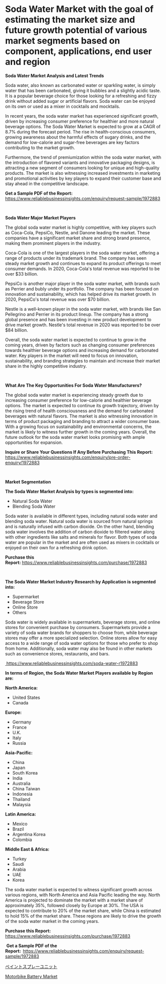 <p><h1>Soda Water Market with the goal of estimating the market size and future growth potential of various market segments based on component, applications, end user and region</h1></p><p><strong>Soda Water Market Analysis and Latest Trends</strong></p>
<p><p>Soda water, also known as carbonated water or sparkling water, is simply water that has been carbonated, giving it bubbles and a slightly acidic taste. It is a popular beverage choice for those looking for a refreshing and fizzy drink without added sugar or artificial flavors. Soda water can be enjoyed on its own or used as a mixer in cocktails and mocktails.</p><p>In recent years, the soda water market has experienced significant growth, driven by increasing consumer preference for healthier and more natural beverage options. The Soda Water Market is expected to grow at a CAGR of 8.7% during the forecast period. The rise in health-conscious consumers, growing awareness about the harmful effects of sugary drinks, and the demand for low-calorie and sugar-free beverages are key factors contributing to the market growth.</p><p>Furthermore, the trend of premiumization within the soda water market, with the introduction of flavored variants and innovative packaging designs, is attracting a new segment of consumers looking for unique and high-quality products. The market is also witnessing increased investments in marketing and promotional activities by key players to expand their customer base and stay ahead in the competitive landscape.</p></p>
<p><strong>Get a Sample PDF of the Report:&nbsp;</strong> <a href="https://www.reliablebusinessinsights.com/enquiry/request-sample/1972883">https://www.reliablebusinessinsights.com/enquiry/request-sample/1972883</a></p>
<p>&nbsp;</p>
<p><strong>Soda Water Major Market Players</strong></p>
<p><p>The global soda water market is highly competitive, with key players such as Coca-Cola, PepsiCo, Nestle, and Danone leading the market. These companies have a significant market share and strong brand presence, making them prominent players in the industry.</p><p>Coca-Cola is one of the largest players in the soda water market, offering a range of products under its trademark brand. The company has seen steady market growth and continues to expand its product offerings to meet consumer demands. In 2020, Coca-Cola's total revenue was reported to be over $33 billion.</p><p>PepsiCo is another major player in the soda water market, with brands such as Perrier and bubly under its portfolio. The company has been focused on innovation and sustainability, which has helped drive its market growth. In 2020, PepsiCo's total revenue was over $70 billion.</p><p>Nestle is a well-known player in the soda water market, with brands like San Pellegrino and Perrier in its product lineup. The company has a strong global presence and has been investing in new product development to drive market growth. Nestle's total revenue in 2020 was reported to be over $84 billion.</p><p>Overall, the soda water market is expected to continue to grow in the coming years, driven by factors such as changing consumer preferences towards healthier beverage options and increasing demand for carbonated water. Key players in the market will need to focus on innovation, sustainability, and branding strategies to maintain and increase their market share in the highly competitive industry.</p></p>
<p>&nbsp;</p>
<p><strong>What Are The Key Opportunities For Soda Water Manufacturers?</strong></p>
<p><p>The global soda water market is experiencing steady growth due to increasing consumer preference for low-calorie and healthier beverage options. The market is expected to continue its growth trajectory, driven by the rising trend of health consciousness and the demand for carbonated beverages with natural flavors. The market is also witnessing innovation in terms of product packaging and branding to attract a wider consumer base. With a growing focus on sustainability and environmental concerns, the market is likely to witness further growth in the coming years. Overall, the future outlook for the soda water market looks promising with ample opportunities for expansion.</p></p>
<p><strong>Inquire or Share Your Questions If Any Before Purchasing This Report:</strong> <a href="https://www.reliablebusinessinsights.com/enquiry/pre-order-enquiry/1972883">https://www.reliablebusinessinsights.com/enquiry/pre-order-enquiry/1972883</a></p>
<p>&nbsp;</p>
<p><strong>Market Segmentation</strong></p>
<p><strong>The Soda Water Market Analysis by types is segmented into:</strong></p>
<p><ul><li>Natural Soda Water</li><li>Blending Soda Water</li></ul></p>
<p><p>Soda water is available in different types, including natural soda water and blending soda water. Natural soda water is sourced from natural springs and is naturally infused with carbon dioxide. On the other hand, blending soda water involves the addition of carbon dioxide to filtered water along with other ingredients like salts and minerals for flavor. Both types of soda water are popular in the market and are often used as mixers in cocktails or enjoyed on their own for a refreshing drink option.</p></p>
<p><strong>Purchase this Report:&nbsp;</strong><a href="https://www.reliablebusinessinsights.com/purchase/1972883">https://www.reliablebusinessinsights.com/purchase/1972883</a></p>
<p>&nbsp;</p>
<p><strong>The Soda Water Market Industry Research by Application is segmented into:</strong></p>
<p><ul><li>Supermarket</li><li>Beverage Store</li><li>Online Store</li><li>Others</li></ul></p>
<p><p>Soda water is widely available in supermarkets, beverage stores, and online stores for convenient purchase by consumers. Supermarkets provide a variety of soda water brands for shoppers to choose from, while beverage stores may offer a more specialized selection. Online stores allow for easy access to a wide range of soda water options for those who prefer to shop from home. Additionally, soda water may also be found in other markets such as convenience stores, restaurants, and bars.</p></p>
<p><a href="https://www.reliablebusinessinsights.com/soda-water-r1972883">&nbsp;https://www.reliablebusinessinsights.com/soda-water-r1972883</a></p>
<p><strong>In terms of Region, the Soda Water Market Players available by Region are:</strong></p>
<p>
    <p> <strong> North America: </strong>
        <ul>
            <li>United States</li>
            <li>Canada</li>
        </ul>
        </p> 
    <p> <strong> Europe: </strong>
        <ul>
            <li>Germany</li>
            <li>France</li>
            <li>U.K.</li>
            <li>Italy</li>
            <li>Russia</li>
        </ul>
        </p> 
    <p> <strong> Asia-Pacific: </strong>
        <ul>
            <li>China</li>
            <li>Japan</li>
            <li>South Korea</li>
            <li>India</li>
            <li>Australia</li>
            <li>China Taiwan</li>
            <li>Indonesia</li>
            <li>Thailand</li>
            <li>Malaysia</li>
        </ul>
        </p> 
    <p> <strong> Latin America: </strong>
        <ul>
            <li>Mexico</li>
            <li>Brazil</li>
            <li>Argentina Korea</li>
            <li>Colombia</li>
        </ul>
        </p> 
    <p> <strong> Middle East & Africa: </strong>
        <ul>
            <li>Turkey</li>
            <li>Saudi</li>
            <li>Arabia</li>
            <li>UAE</li>
            <li>Korea</li>
        </ul>
    </p>
    </p>
<p><p>The soda water market is expected to witness significant growth across various regions, with North America and Asia Pacific leading the way. North America is projected to dominate the market with a market share of approximately 35%, followed closely by Europe at 30%. The USA is expected to contribute to 20% of the market share, while China is estimated to hold 15% of the market share. These regions are likely to drive the growth of the soda water market in the coming years.</p></p>
<p><strong>Purchase this Report: </strong><a href="https://www.reliablebusinessinsights.com/purchase/1972883">https://www.reliablebusinessinsights.com/purchase/1972883</a></p>
<p>&nbsp;<strong>Get a Sample PDF of the Report:&nbsp;&nbsp;</strong><a href="https://www.reliablebusinessinsights.com/enquiry/request-sample/1972883">https://www.reliablebusinessinsights.com/enquiry/request-sample/1972883</a></p>
<p><strong></strong></p>
<p><p><a href="https://github.com/laurenreichert/Market-Research-Report-List-3/blob/main/736588433069.md">ペイントスプレーユニット</a></p><p><a href="https://github.com/lizaRempel/Market-Research-Report-List-1/blob/main/motorbike-battery-market.md">Motorbike Battery Market</a></p></p>